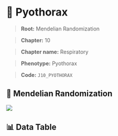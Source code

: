 # 🧪 Pyothorax

> **Root:** Mendelian Randomization

> **Chapter:** 10  

> **Chapter name:** Respiratory

> **Phenotype:** Pyothorax  

> **Code:** `J10_PYOTHORAX`

## 🧬 Mendelian Randomization  

<img src="/MR/Figures/Forward/J10_PYOTHORAX.png"/>

## 📊 Data Table

<CsvTableMRF src="/MR/Data/Forward/J10_PYOTHORAX.csv"/>
